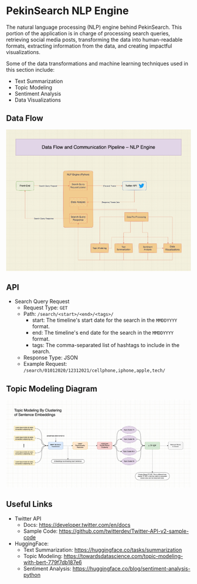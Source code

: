# PekinSearch NLP Engine

The natural language processing (NLP) engine behind PekinSearch. This portion of the application is in charge of processing search queries, retrieving social media posts, transforming the data into human-readable formats, extracting information from the data, and creating impactful visualizations.

Some of the data transformations and machine learning techniques used in this section include:
- Text Summarization
- Topic Modeling
- Sentiment Analysis
- Data Visualizations

## Data Flow
![nlp data flow diagram](./NLP-Data-Flow.png)

## API
- Search Query Request
    - Request Type: `GET`
    - Path: `/search/<start>/<end>/<tags>/`
        - start: The timeline's start date for the search in the `MMDDYYYY` format.
        - end: The timeline's end date for the search in the `MMDDYYYY` format.
        - tags: The comma-separated list of hashtags to include in the search.
    - Response Type: JSON
    - Example Request: `/search/01012020/12312021/cellphone,iphone,apple,tech/`

## Topic Modeling Diagram
![topic modeling diagram](./Topic-Modeling.jpg)

## Useful Links
- Twitter API
    - Docs: https://developer.twitter.com/en/docs
    - Sample Code: https://github.com/twitterdev/Twitter-API-v2-sample-code
- HuggingFace:
    - Text Summarization: https://huggingface.co/tasks/summarization
    - Topic Modeling: https://towardsdatascience.com/topic-modeling-with-bert-779f7db187e6
    - Sentiment Analysis: https://huggingface.co/blog/sentiment-analysis-python
